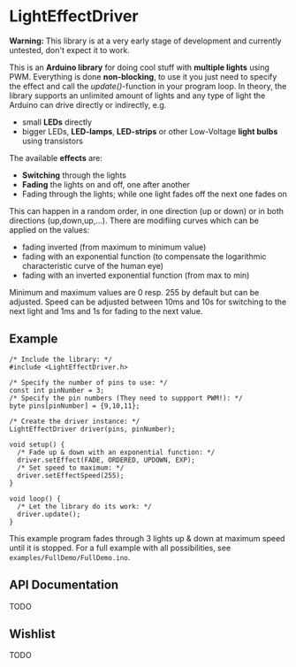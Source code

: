 # LightEffectDriver
**Warning:** This library is at a very early stage of development and currently untested, don't expect it to work.


This is an **Arduino library** for doing cool stuff with **multiple lights** using PWM. Everything is done **non-blocking**,
to use it you just need to specify the effect and call the *update()*-function in your program loop. In theory, the library
supports an unlimited amount of lights and any type of light the Arduino can drive directly or indirectly, e.g.
* small **LEDs** directly
* bigger LEDs, **LED-lamps**, **LED-strips** or other Low-Voltage **light bulbs** using transistors

The available **effects** are:
* **Switching** through the lights
* **Fading** the lights on and off, one after another
* Fading through the lights; while one light fades off the next one fades on

This can happen in a random order, in one direction (up or down) or in both directions (up,down,up,...). There are
modifiing curves which can be applied on the values:
* fading inverted (from maximum to minimum value)
* fading with an exponential function (to compensate the logarithmic characteristic curve of the human eye)
* fading with an inverted exponential function (from max to min)

Minimum and maximum values are 0 resp. 255 by default but can be adjusted. Speed can be adjusted between 10ms and 10s for
switching to the next light and 1ms and 1s for fading to the next value.

## Example
```arduino
/* Include the library: */
#include <LightEffectDriver.h>

/* Specify the number of pins to use: */
const int pinNumber = 3;
/* Specify the pin numbers (They need to suppport PWM!): */
byte pins[pinNumber] = {9,10,11};

/* Create the driver instance: */
LightEffectDriver driver(pins, pinNumber);

void setup() {
  /* Fade up & down with an exponential function: */
  driver.setEffect(FADE, ORDERED, UPDOWN, EXP);
  /* Set speed to maximum: */
  driver.setEffectSpeed(255);
}

void loop() {
  /* Let the library do its work: */
  driver.update();
}
```
This example program fades through 3 lights up & down at maximum speed until it is stopped. For a full example with all possibilities, see `examples/FullDemo/FullDemo.ino`.

## API Documentation
TODO

## Wishlist
TODO

